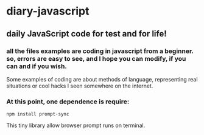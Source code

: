 # diary-javascript
## daily JavaScript code for test and for life!

### all the files examples are coding in javascript from a beginner. so, errors are easy to see, and I hope you can modify, if you can and if you wish.

Some examples of coding are about methods of language, representing real situations or cool hacks I seen somewhere on the internet.

### At this point, one dependence is require:
`npm install prompt-sync`

This tiny library allow browser prompt runs on terminal.
